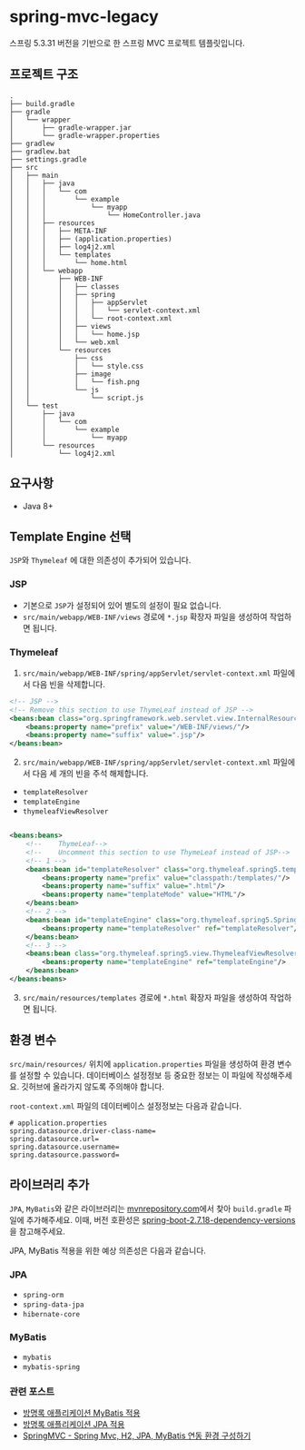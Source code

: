 # spring-mvc-legacy

스프링 5.3.31 버전을 기반으로 한 스프링 MVC 프로젝트 템플릿입니다.

## 프로젝트 구조

```
.
├── build.gradle
├── gradle
│   └── wrapper
│       ├── gradle-wrapper.jar
│       └── gradle-wrapper.properties
├── gradlew
├── gradlew.bat
├── settings.gradle
├── src
│   ├── main
│   │   ├── java
│   │   │   └── com
│   │   │       └── example
│   │   │           └── myapp
│   │   │               └── HomeController.java
│   │   ├── resources
│   │   │   ├── META-INF
│   │   │   ├── (application.properties)
│   │   │   ├── log4j2.xml
│   │   │   └── templates
│   │   │       └── home.html
│   │   └── webapp
│   │       ├── WEB-INF
│   │       │   ├── classes
│   │       │   ├── spring
│   │       │   │   ├── appServlet
│   │       │   │   │   └── servlet-context.xml
│   │       │   │   └── root-context.xml
│   │       │   ├── views
│   │       │   │   └── home.jsp
│   │       │   └── web.xml
│   │       └── resources
│   │           ├── css
│   │           │   └── style.css
│   │           ├── image
│   │           │   └── fish.png
│   │           └── js
│   │               └── script.js
│   └── test
│       ├── java
│       │   └── com
│       │       └── example
│       │           └── myapp
│       └── resources
│           └── log4j2.xml
```

## 요구사항

- Java 8+

## Template Engine 선택

`JSP`와 `Thymeleaf` 에 대한 의존성이 추가되어 있습니다.

### JSP

- 기본으로 `JSP`가 설정되어 있어 별도의 설정이 필요 없습니다.
- `src/main/webapp/WEB-INF/views` 경로에 `*.jsp` 확장자 파일을 생성하여 작업하면 됩니다.

### Thymeleaf

1. `src/main/webapp/WEB-INF/spring/appServlet/servlet-context.xml` 파일에서 다음 빈을 삭제합니다.

```xml
<!-- JSP -->
<!-- Remove this section to use ThymeLeaf instead of JSP -->
<beans:bean class="org.springframework.web.servlet.view.InternalResourceViewResolver">
    <beans:property name="prefix" value="/WEB-INF/views/"/>
    <beans:property name="suffix" value=".jsp"/>
</beans:bean>
```

2. `src/main/webapp/WEB-INF/spring/appServlet/servlet-context.xml` 파일에서 다음 세 개의 빈을 주석 해제합니다.

- `templateResolver`
- `templateEngine`
- `thymeleafViewResolver`

```xml

<beans:beans>
    <!--    ThymeLeaf-->
    <!--    Uncomment this section to use ThymeLeaf instead of JSP-->
    <!-- 1 -->
    <beans:bean id="templateResolver" class="org.thymeleaf.spring5.templateresolver.SpringResourceTemplateResolver">
        <beans:property name="prefix" value="classpath:/templates/"/>
        <beans:property name="suffix" value=".html"/>
        <beans:property name="templateMode" value="HTML"/>
    </beans:bean>
    <!-- 2 -->
    <beans:bean id="templateEngine" class="org.thymeleaf.spring5.SpringTemplateEngine">
        <beans:property name="templateResolver" ref="templateResolver"/>
    </beans:bean>
    <!-- 3 -->
    <beans:bean class="org.thymeleaf.spring5.view.ThymeleafViewResolver">
        <beans:property name="templateEngine" ref="templateEngine"/>
    </beans:bean>
</beans:beans>
```

3. `src/main/resources/templates` 경로에 `*.html` 확장자 파일을 생성하여 작업하면 됩니다.

## 환경 변수

`src/main/resources/` 위치에 `application.properties` 파일을 생성하여 환경 변수를 설정할 수 있습니다.
데이터베이스 설정정보 등 중요한 정보는 이 파일에 작성해주세요. 깃허브에 올라가지 않도록 주의해야 합니다.

`root-context.xml` 파일의 데이터베이스 설정정보는 다음과 같습니다.

```properties
# application.properties
spring.datasource.driver-class-name=
spring.datasource.url=
spring.datasource.username=
spring.datasource.password=
```

## 라이브러리 추가

`JPA`, `MyBatis`와 같은 라이브러리는 [mvnrepository.com](mvnrepository.com)에서 찾아 `build.gradle` 파일에 추가해주세요.
이때, 버전
호환성은 [spring-boot-2.7.18-dependency-versions](https://docs.spring.io/spring-boot/docs/2.7.18/reference/html/dependency-versions.html#appendix.dependency-versions)
을 참고해주세요.

JPA, MyBatis 적용을 위한 예상 의존성은 다음과 같습니다.

### JPA

- `spring-orm`
- `spring-data-jpa`
- `hibernate-core`

### MyBatis

- `mybatis`
- `mybatis-spring`

### 관련 포스트

- [방명록 애플리케이션 MyBatis 적용](https://victorydntmd.tistory.com/162)
- [방명록 애플리케이션 JPA 적용](https://victorydntmd.tistory.com/202)
- [SpringMVC - Spring Mvc, H2, JPA, MyBatis 연동 환경 구성하기](https://galid1.tistory.com/554)
